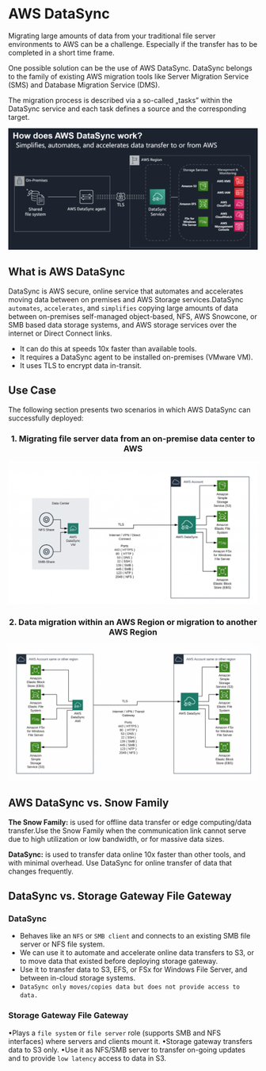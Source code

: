 # AWS DataSync

Migrating large amounts of data from your traditional file server environments to AWS can be a challenge. Especially if the transfer has to be completed in a short time frame.

One possible solution can be the use of AWS DataSync. DataSync belongs to the family of existing AWS migration tools like Server Migration Service (SMS) and Database Migration Service (DMS).

The migration process is described via a so-called „tasks” within the DataSync service and each task defines a source and the corresponding target.

<div style="text-align: center;">
    <img src="images/aws-data-sync.png" alt="aws-data-sync">
</div>

## What is AWS DataSync

DataSync is AWS secure, online service that automates and accelerates moving data between on premises and AWS Storage services.DataSync `automates`, `accelerates`, and `simplifies` copying large amounts of data between on-premises self-managed object-based, NFS, AWS Snowcone, or SMB based data storage systems, and AWS storage services over the internet or Direct Connect links.

- It can do this at speeds 10x faster than available tools.
- It requires a DataSync agent to be installed on-premises (VMware VM).
- It uses TLS to encrypt data in-transit.

## Use Case

The following section presents two scenarios in which AWS DataSync can successfully deployed:

<div style="text-align: center;">
    <h3>1. Migrating file server data from an on-premise data center to AWS</h3>
    <img src="images/aws-data-sync-from-on-premises.png" alt="aws-data-sync">
</div>

<div style="text-align: center;">
    <h3>2. Data migration within an AWS Region or migration to another AWS Region</h3>
    <img src="images/aws-data-sync-from-aws-regions.png" alt="aws-data-sync">
</div>
  
## AWS DataSync vs. Snow Family

**The Snow Family:** is used for offline data transfer or edge computing/data transfer.Use the Snow Family when the communication link cannot serve due to high utilization or low bandwidth, or for massive data sizes.

**DataSync:** is used to transfer data online 10x faster than other tools, and with minimal overhead. Use DataSync for online transfer of data that changes frequently.

## DataSync vs. Storage Gateway File Gateway

### DataSync

- Behaves like an `NFS` or `SMB client` and connects to an existing SMB file server or NFS file system.
- We can use it to automate and accelerate online data transfers to S3, or to move data that existed before deploying storage gateway.
- Use it to transfer data to S3, EFS, or FSx for Windows File Server, and between in-cloud storage systems.
- `DataSync only moves/copies data but does not provide access to data.`

### Storage Gateway File Gateway

•Plays a `file system` or `file server` role (supports SMB and NFS interfaces) where servers and clients mount it.
•Storage gateway transfers data to S3 only.
•Use it as NFS/SMB server to transfer on-going updates and to provide `low latency` access to data in S3.
